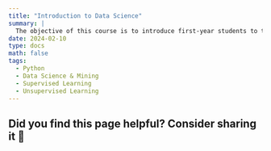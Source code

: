 ```yaml
---
title: "Introduction to Data Science"
summary: |
  The objective of this course is to introduce first-year students to the fundamentals of data science. It begins by covering the basics of essential data science techniques, including supervised learning methods such as linear regression, decision trees, and logistic regression. The course also explores unsupervised methods like clustering, and discusses techniques for addressing model overfitting and underfitting. In addition, students will learn advanced methods such as boosting and bagging to enhance model performance.
date: 2024-02-10
type: docs
math: false
tags:
  - Python
  - Data Science & Mining
  - Supervised Learning
  - Unsupervised Learning
---
```


## Did you find this page helpful? Consider sharing it 🙌
